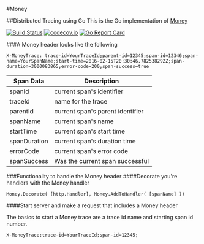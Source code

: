 #Money

##Distributed Tracing using Go
This is the Go implementation of [Money](https://github.com/Comcast/money)

[![Build Status](https://travis-ci.org/Comcast/golang-money.svg?branch=master)](https://travis-ci.org/Comcast/golang-money) 
[![codecov.io](http://codecov.io/github/Comcast/golang-money/coverage.svg?branch=master)](http://codecov.io/github/Comcast/golang-money?branch=master) 
[![Go Report Card](https://goreportcard.com/badge/github.com/Comcast/golang-money)](https://goreportcard.com/report/github.com/Comcast/golang-money) 


###A Money header looks like the following
```
X-MoneyTrace: trace-id=YourTraceId;parent-id=12345;span-id=12346;span-name=YourSpanName;start-time=2016-02-15T20:30:46.782538292Z;span-duration=3000083865;error-code=200;span-success=true
```

|Span Data   |Description                     |
|------------|--------------------------------|
|spanId      |current span's identifier       |
|traceId     |name for the trace              |
|parentId    |current span's parent identifier|
|spanName    |current span's name             |
|startTime   |current span's start time       |
|spanDuration|current span's duration time    |
|errorCode   |current span's error code       |
|spanSuccess |Was the current span successful |

###Functionality to handle the Money header
####Decorate you're handlers with the Money handler
```
Money.Decorate( [http.Handler], Money.AddToHandler( [spanName] ))
```

####Start server and make a request that includes a Money header

The basics to start a Money trace are a trace id name and starting span id number.
```
X-MoneyTrace:trace-id=YourTraceId;span-id=12345;
```